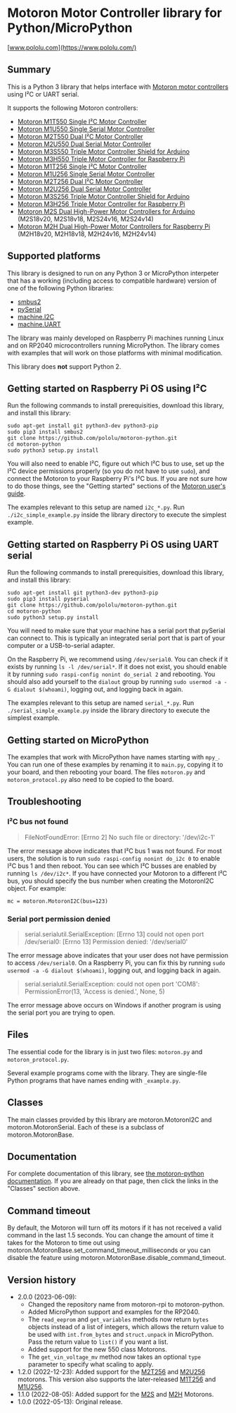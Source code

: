 # Motoron Motor Controller library for Python/MicroPython

[www.pololu.com](https://www.pololu.com/)

## Summary

This is a Python 3 library that helps interface with
[Motoron motor controllers][motoron] using I&sup2;C or UART serial.

It supports the following Motoron controllers:

- [Motoron M1T550 Single I&sup2;C Motor Controller][M1T550]
- [Motoron M1U550 Single Serial Motor Controller][M1U550]
- [Motoron M2T550 Dual I&sup2;C Motor Controller][M2T550]
- [Motoron M2U550 Dual Serial Motor Controller][M2U550]
- [Motoron M3S550 Triple Motor Controller Shield for Arduino][M3S550]
- [Motoron M3H550 Triple Motor Controller for Raspberry Pi][M3H550]
- [Motoron M1T256 Single I&sup2;C Motor Controller][M1T256]
- [Motoron M1U256 Single Serial Motor Controller][M1U256]
- [Motoron M2T256 Dual I&sup2;C Motor Controller][M2T256]
- [Motoron M2U256 Dual Serial Motor Controller][M2U256]
- [Motoron M3S256 Triple Motor Controller Shield for Arduino][M3S256]
- [Motoron M3H256 Triple Motor Controller for Raspberry Pi][M3H256]
- [Motoron M2S Dual High-Power Motor Controllers for Arduino][M2S] (M2S18v20, M2S18v18, M2S24v16, M2S24v14)
- [Motoron M2H Dual High-Power Motor Controllers for Raspberry Pi][M2H] (M2H18v20, M2H18v18, M2H24v16, M2H24v14)

## Supported platforms

This library is designed to run on any Python 3 or MicroPython interpeter
that has a working (including access to compatible hardware)
version of one of the following Python libraries:

- [smbus2]
- [pySerial]
- [machine.I2C]
- [machine.UART]

The library was mainly developed on Raspberry Pi machines running
Linux and on RP2040 microcontrollers running MicroPython.
The library comes with examples that will work on those platforms with
minimal modification.

This library does **not** support Python 2.

## Getting started on Raspberry Pi OS using I&sup2;C

Run the following commands to install prerequisities, download this library,
and install this library:

    sudo apt-get install git python3-dev python3-pip
    sudo pip3 install smbus2
    git clone https://github.com/pololu/motoron-python.git
    cd motoron-python
    sudo python3 setup.py install

You will also need to enable I&sup2;C, figure out which I&sup2;C bus to use,
set up the I&sup2;C device permissions properly
(so you do not have to use `sudo`), and connect the Motoron to your
Raspberry Pi's I&sup2;C bus.  If you are not sure how to do those things,
see the "Getting started" sections of the [Motoron user's guide][guide].

The examples relevant to this setup are named `i2c_*.py`.
Run `./i2c_simple_example.py` inside the library directory to execute the
simplest example.

## Getting started on Raspberry Pi OS using UART serial

Run the following commands to install prerequisities, download this library,
and install this library:

    sudo apt-get install git python3-dev python3-pip
    sudo pip3 install pyserial
    git clone https://github.com/pololu/motoron-python.git
    cd motoron-python
    sudo python3 setup.py install

You will need to make sure that your machine has a serial port that
pySerial can connect to.  This is typically an integrated serial port that is
part of your computer or a USB-to-serial adapter.

On the Raspberry Pi, we recommend using `/dev/serial0`.  You can check if it
exists by running `ls -l /dev/serial*`.
If it does not exist, you should enable it by running
`sudo raspi-config nonint do_serial 2` and rebooting.
You should also add yourself to the `dialout` group by running
`sudo usermod -a -G dialout $(whoami)`, logging out, and logging back in again.

The examples relevant to this setup are named `serial_*.py`.
Run `./serial_simple_example.py` inside the library directory to execute the
simplest example.

## Getting started on MicroPython

The examples that work with MicroPython have names starting with `mpy_`.
You can run one of these examples by renaming it to `main.py`,
copying it to your board, and then rebooting your board.
The files `motoron.py` and `motoron_protocol.py` also need to be copied
to the board.

## Troubleshooting

### I&sup2;C bus not found

> FileNotFoundError: [Errno 2] No such file or directory: '/dev/i2c-1'

The error message above indicates that I&sup2;C bus 1 was not found.
For most users, the solution is to run `sudo raspi-config nonint do_i2c 0`
to enable I&sup2;C bus 1 and then reboot.
You can see which I&sup2;C busses are enabled by running `ls /dev/i2c*`.
If you have connected your Motoron to a different I&sup2;C bus, you should
specify the bus number when creating the MotoronI2C object.  For example:

    mc = motoron.MotoronI2C(bus=123)

### Serial port permission denied

> serial.serialutil.SerialException: [Errno 13] could not open port /dev/serial0: [Errno 13] Permission denied: '/dev/serial0'

The error message above indicates that your user does not have permission to
access `/dev/serial0`.  On a Raspberry Pi, you can fix this by running
`sudo usermod -a -G dialout $(whoami)`, logging out, and logging back in again.

> serial.serialutil.SerialException: could not open port 'COM8': PermissionError(13, 'Access is denied.', None, 5)

The error message above occurs on Windows if another program is using the
serial port you are trying to open.

## Files

The essential code for the library is in just two files: `motoron.py` and
`motoron_protocol.py`.

Several example programs come with the library.  They are single-file
Python programs that have names ending with `_example.py`.

## Classes

The main classes provided by this library are motoron.MotoronI2C and
motoron.MotoronSerial.  Each of these is a subclass of motoron.MotoronBase.

## Documentation

For complete documentation of this library, see
[the motoron-python documentation][doc].
If you are already on that page, then click the links in the "Classes" section
above.

## Command timeout

By default, the Motoron will turn off its motors if it has not received a valid
command in the last 1.5 seconds.  You can change the amount of time it
takes for the Motoron to time out using
motoron.MotoronBase.set_command_timeout_milliseconds or you can disable the
feature using motoron.MotoronBase.disable_command_timeout.

## Version history

* 2.0.0 (2023-06-09):
  - Changed the repository name from motoron-rpi to motoron-python.
  - Added MicroPython support and examples for the RP2040.
  - The `read_eeprom` and `get_variables` methods now return `bytes`
    objects instead of a list of integers, which allows the return
    value to be used with `int.from_bytes` and `struct.unpack` in MicroPython.
    Pass the return value to `list()` if you want a list.
  - Added support for the new 550 class Motorons.
  - The `get_vin_voltage_mv` method now takes an optional `type` parameter to
    specify what scaling to apply.
* 1.2.0 (2022-12-23): Added support for the [M2T256] and [M2U256] motorons.
  This version also supports the later-released [M1T256] and [M1U256].
* 1.1.0 (2022-08-05): Added support for the [M2S] and [M2H] Motorons.
* 1.0.0 (2022-05-13): Original release.

[motoron]: https://pololu.com/motoron
[M1T550]: https://www.pololu.com/product/5075
[M1U550]: https://www.pololu.com/product/5077
[M2T550]: https://www.pololu.com/product/5079
[M2U550]: https://www.pololu.com/product/5081
[M3S550]: https://www.pololu.com/category/304
[M3H550]: https://www.pololu.com/category/305
[M1T256]: https://www.pololu.com/product/5061
[M1U256]: https://www.pololu.com/product/5063
[M2T256]: https://www.pololu.com/product/5065
[M2U256]: https://www.pololu.com/product/5067
[M3S256]: https://www.pololu.com/category/290
[M3H256]: https://www.pololu.com/category/292
[M2S]: https://www.pololu.com/category/291
[M2H]: https://www.pololu.com/category/293
[doc]: https://pololu.github.io/motoron-python/
[guide]: https://www.pololu.com/docs/0J84
[smbus2]: https://github.com/kplindegaard/smbus2
[pySerial]: https://github.com/pyserial/pyserial/
[machine.I2C]: https://docs.micropython.org/en/latest/library/machine.I2C.html
[machine.UART]: https://docs.micropython.org/en/latest/library/machine.UART.html
[MSYS2]: https://www.msys2.org/
